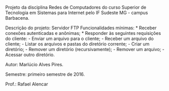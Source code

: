 Projeto da disciplina Redes de Computadores do curso Superior de Tecnologia em Sistemas para Internet pelo IF Sudeste MG - campus Barbacena.

Descrição do projeto: Servidor FTP
	Funcionalidades mínimas:
		* Receber conexões autenticadas e anônimas;
		* Responder às seguintes requisições do cliente:
			- Enviar um arquivo para o cliente;
			- Receber um arquivo do cliente;
			- Listar os arquivos e pastas do diretório corrente;
			- Criar um diretório;
			- Remover um diretório (recursivamente);
			- Remover um arquivo;
			- Acessar outro diretório.

Autor: Marlúcio Alves Pires.

Semestre: primeiro semestre de 2016.

Prof.: Rafael Alencar
